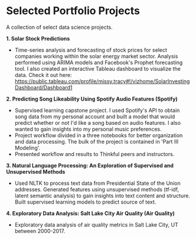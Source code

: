 # Selected Portfolio Projects

A collection of select data science projects.    

**1. Solar Stock Predictions**
* Time-series analysis and forecasting of stock prices for select companies working within the solar energy market sector.  Analysis performed using ARIMA models and Facebook's Prophet forecasting tool.  I also created an interactive Tableau dashboard to visualize the data.  Check it out here: https://public.tableau.com/profile/missy.tracy#!/vizhome/SolarInvestingDashboard/Dashboard1

**2. Predicting Song Likeability Using Spotify Audio Features (Spotify)**
* Supervised learning capstone project.  I used Spotify's API to obtain song data from my personal account and built a model that would predict whether or not I'd like a song based on audio features.  I also wanted to gain insights into my personal music preferences. 
* Project workflow divided in a three notebooks for better organization and data processing.  The bulk of the project is contained in 'Part III Modeling'.
* Presented workflow and results to Thinkful peers and instructors. 

**3. Natural Language Processing: An Exploration of Supervised and Unsupervised Methods**
* Used NLTK to process text data from Presidential State of the Union addresses.  Generated features using unsupervised methods (tf-idf, latent semantic analysis) to gain insights into text content and structure.  Built supervised learning models to predict source of text.

**4. Exploratory Data Analysis: Salt Lake City Air Quality (Air Quality)**
* Exploratory data analysis of air quality metrics in Salt Lake City, UT between 2000-2017.

